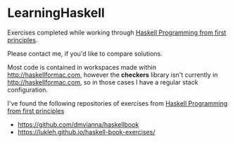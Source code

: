 # LearningHaskell
Exercises completed while working through [Haskell Programming from first principles](http://haskellbook.com). 

Please contact me, if you'd like to compare solutions.

Most code is contained in workspaces made within http://haskellformac.com, however the __checkers__ library isn't currently in http://haskellformac.com, so in those cases I have a regular stack configuration. 

I've found the following repositories of exercises from [Haskell Programming from first principles](http://haskellbook.com)
* https://github.com/dmvianna/haskellbook
* https://lukleh.github.io/haskell-book-exercises/
